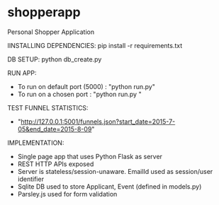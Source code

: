 # shopperapp
Personal Shopper Application

IINSTALLING DEPENDENCIES:
pip install -r requirements.txt

DB SETUP:
python db_create.py

RUN APP:
- To run on default port (5000) :  "python run.py"
- To run on a chosen port :  "python run.py <port>"

TEST FUNNEL STATISTICS:
- "http://127.0.0.1:5001/funnels.json?start_date=2015-7-05&end_date=2015-8-09"


IMPLEMENTATION:
- Single page app that uses Python Flask as server
- REST HTTP APIs exposed
- Server is stateless/session-unaware. EmailId used as session/user identifier
- Sqlite DB used to store Applicant, Event (defined in models.py)
- Parsley.js used for form validation